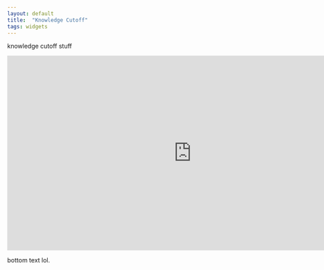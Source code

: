 ```yaml
---
layout: default
title:  "Knowledge Cutoff"
tags: widgets
---
```


knowledge cutoff stuff

<iframe
	src="https://willsh1997-knowledge-cutoff-gradio.hf.space"
	frameborder="0"
	width="850"
	height="450"
></iframe>


bottom text lol.